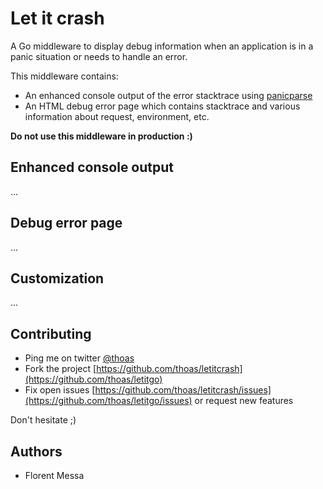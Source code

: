 # Let it crash

A Go middleware to display debug information when an application is in a panic situation
or needs to handle an error.

This middleware contains:

* An enhanced console output of the error stacktrace using [panicparse](https://github.com/maruel/panicparse)
* An HTML debug error page which contains stacktrace and various information about request, environment, etc.

**Do not use this middleware in production :)**

## Enhanced console output

...

## Debug error page

...

## Customization

...

## Contributing

* Ping me on twitter [@thoas](https://twitter.com/thoas)
* Fork the project [https://github.com/thoas/letitcrash](https://github.com/thoas/letitgo)
* Fix open issues [https://github.com/thoas/letitcrash/issues](https://github.com/thoas/letitgo/issues) or request new features

Don't hesitate ;)

Authors
-------

* Florent Messa
